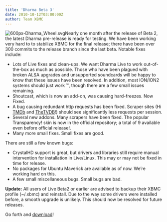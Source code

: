 ```yaml
---
title: 'Dharma Beta 3'
date: 2010-10-12T03:00:00Z
author: Team XBMC
---
```

![](/sites/default/files/uploads/600px-Dharma_Wheel.svg_-300x300.png "600px-Dharma_Wheel.svg")Nearly one month after the release of Beta 2, the latest Dharma pre-release is ready for testing. We have been working very hard to to stabilize XBMC for the final release; there have been over 300 commits to the release branch since the last beta. Notable fixes include:

 
 * Lots of Live fixes and clean-ups. We want Dharma Live to work out-of-the-box as much as possible. Those who have been plagued with broken ALSA upgrades and unsupported soundcards will be happy to know that these issues have been resolved. In addition, most ION/ION2 systems should just work ™, though there are a few small issues remaining.
 * Shoutcast, which is now an add-on, was causing hard-freezes. Now Fixed.
 * A bug causing redundant http requests has been fixed. Scraper sites (Hi [TMDb](https://www.themoviedb.org/) and [TheTVDB](https://www.thetvdb.com/)!) should see significantly less requests per session.
 * Several new addons. Many scrapers have been fixed. The popular Transparency! skin is now in the official repository; a total of 9 available even before official release!.
 * Many more small fixes. Small fixes are good.
 
 There are still a few known bugs:

 
 * CrystalHD support is great, but drivers and libraries still require manual intervention for installation in Live/Linux. This may or may not be fixed in time for release.
 * No packages for Ubuntu Maverick are available as of now. We’re working hard on this.
 * A few small miscellaneous bugs. Small bugs are bad.
 
 **Update:** All users of Live Beta2 or earlier are advised to backup their XBMC profile (~/.xbmc) and reinstall. Due to the way some drivers were installed before, a smooth upgrade is unlikely. This should now be resolved for future releases.

 Go forth and [download](http://mirrors.xbmc.org/releases/)!

 